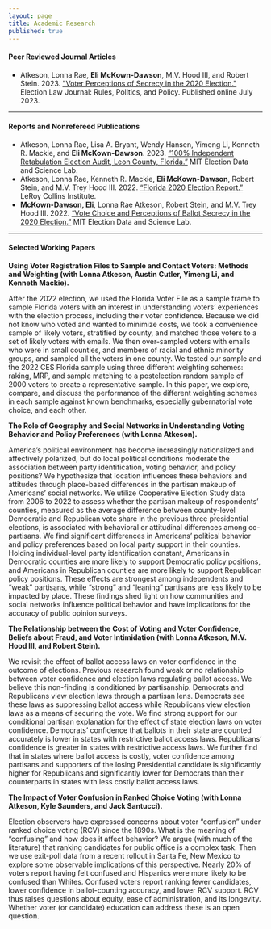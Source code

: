 ```yaml
---
layout: page
title: Academic Research
published: true
---
```


#### Peer Reviewed Journal Articles

- Atkeson, Lonna Rae, **Eli McKown-Dawson**, M.V. Hood III, and Robert Stein. 2023. ["Voter Perceptions of Secrecy in the 2020 Election."](https://doi.org/10.1089/elj.2022.0064) Election Law Journal: Rules, Politics, and Policy. Published online July 2023. 

--------------------------------------

#### Reports and Nonrefereed Publications

- Atkeson, Lonna Rae, Lisa A. Bryant, Wendy Hansen, Yimeng Li, Kenneth R. Mackie, and **Eli
McKown-Dawson**. 2023. [“100% Independent Retabulation Election Audit, Leon County, Florida.”](https://electionlab.mit.edu/articles/100-independent-retabulation-election-audit-leon-county-florida) MIT Election Data and Science Lab.
- Atkeson, Lonna Rae, Kenneth R. Mackie, **Eli McKown-Dawson**, Robert Stein, and M.V. Trey Hood III. 2022. [“Florida 2020 Election Report.”](https://lci.fsu.edu/wp-content/uploads/2023/01/Florida-Election-Study-2020-UPDATED-v4cover.pdf) LeRoy Collins Institute.
- **McKown-Dawson, Eli**, Lonna Rae Atkeson, Robert Stein, and M.V. Trey Hood III. 2022. [“Vote
Choice and Perceptions of Ballot Secrecy in the 2020 Election.”](https://electionlab.mit.edu/articles/vote-choice-and-perceptions-ballot-secrecy-2020-election) MIT Election Data and Science Lab.

--------------------------------------

#### Selected Working Papers

**Using Voter Registration Files to Sample and Contact Voters: Methods and Weighting (with Lonna Atkeson, Austin Cutler, Yimeng Li, and Kenneth Mackie). <br/>**

After the 2022 election, we used the Florida Voter File as a sample frame to sample Florida voters with an interest in understanding voters’ experiences with the election process, including their voter confidence. Because we did not know who voted and wanted to minimize costs, we took a convenience sample of likely voters, stratified by county, and matched those voters to a set of likely voters with emails. We then over-sampled voters with emails who were in small counties, and members of racial and ethnic minority groups, and sampled all the voters in one county. We tested our sample and the 2022 CES Florida sample using three different weighting schemes: raking, MRP, and sample matching to a postelection random sample of 2000 voters to create a representative sample. In this paper, we explore, compare, and discuss the performance of the different weighting schemes in each sample against known benchmarks, especially gubernatorial vote choice, and each other.  

**The Role of Geography and Social Networks in Understanding Voting Behavior and Policy Preferences (with Lonna Atkeson). <br/>**

America’s political environment has become increasingly nationalized and affectively polarized, but do local political conditions moderate the association between party identification, voting behavior, and policy positions? We hypothesize that location influences these behaviors and attitudes through place-based differences in the partisan makeup of Americans’ social networks. We utilize Cooperative Election Study data from 2006 to 2022 to assess whether the partisan makeup of respondents’ counties, measured as the average difference between county-level Democratic and Republican vote share in the previous three presidential elections, is associated with behavioral or attitudinal differences among co-partisans. We find significant differences in Americans’ political behavior and policy preferences based on local party support in their counties. Holding individual-level party identification constant, Americans in Democratic counties are more likely to support Democratic policy positions, and Americans in Republican counties are more likely to support Republican policy positions. These effects are strongest among independents and “weak” partisans, while “strong” and “leaning” partisans are less likely to be impacted by place. These findings shed light on how communities and social networks influence political behavior and have implications for the accuracy of public opinion surveys.

**The Relationship between the Cost of Voting and Voter Confidence, Beliefs about Fraud, and Voter Intimidation (with Lonna Atkeson, M.V. Hood III, and Robert Stein). <br/>**

We revisit the effect of ballot access laws on voter confidence in the outcome of elections. Previous research found weak or no relationship between voter confidence and election laws regulating ballot access. We believe this non-finding is conditioned by partisanship.  Democrats and Republicans view election laws through a partisan lens. Democrats see these laws as suppressing ballot access while Republicans view election laws as a means of securing the vote. We find strong support for our conditional partisan explanation for the effect of state election laws on voter confidence.  Democrats’ confidence that ballots in their state are counted accurately is lower in states with restrictive ballot access laws. Republicans’ confidence is greater in states with restrictive access laws. We further find that in states where ballot access is costly, voter confidence among partisans and supporters of the losing Presidential candidate is significantly higher for Republicans and significantly lower for Democrats than their counterparts in states with less costly ballot access laws.


**The Impact of Voter Confusion in Ranked Choice Voting (with Lonna Atkeson, Kyle Saunders, and Jack Santucci). <br/>**

Election observers have expressed concerns about voter “confusion” under ranked choice voting (RCV) since the 1890s. What is the meaning of “confusing” and how does it affect behavior? We argue (with much of the literature) that ranking candidates for public office is a complex task. Then we use exit-poll data from a recent rollout in Santa Fe, New Mexico to explore some observable implications of this perspective. Nearly 20% of voters report having felt confused and Hispanics were more likely to be confused than Whites. Confused voters report ranking fewer candidates, lower confidence in ballot-counting accuracy, and lower RCV support. RCV thus raises questions about equity, ease of administration, and its longevity. Whether voter (or candidate) education can address these is an open question. 
